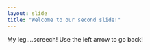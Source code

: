 ```yaml
---
layout: slide
title: "Welcome to our second slide!"
---
```

My leg....screech!
Use the left arrow to go back!
